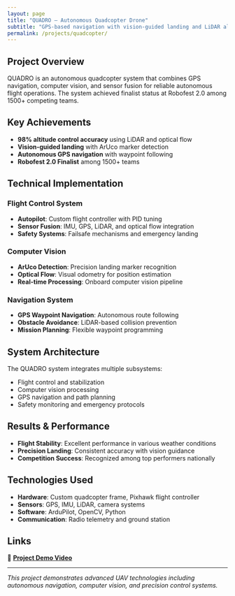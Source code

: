 ```yaml
---
layout: page
title: "QUADRO – Autonomous Quadcopter Drone"
subtitle: "GPS-based navigation with vision-guided landing and LiDAR altitude control"
permalink: /projects/quadcopter/
---
```


## Project Overview

QUADRO is an autonomous quadcopter system that combines GPS navigation, computer vision, and sensor fusion for reliable autonomous flight operations. The system achieved finalist status at Robofest 2.0 among 1500+ competing teams.

## Key Achievements

- **98% altitude control accuracy** using LiDAR and optical flow
- **Vision-guided landing** with ArUco marker detection
- **Autonomous GPS navigation** with waypoint following
- **Robofest 2.0 Finalist** among 1500+ teams

## Technical Implementation

### Flight Control System
- **Autopilot**: Custom flight controller with PID tuning
- **Sensor Fusion**: IMU, GPS, LiDAR, and optical flow integration
- **Safety Systems**: Failsafe mechanisms and emergency landing

### Computer Vision
- **ArUco Detection**: Precision landing marker recognition
- **Optical Flow**: Visual odometry for position estimation
- **Real-time Processing**: Onboard computer vision pipeline

### Navigation System
- **GPS Waypoint Navigation**: Autonomous route following
- **Obstacle Avoidance**: LiDAR-based collision prevention
- **Mission Planning**: Flexible waypoint programming

## System Architecture

The QUADRO system integrates multiple subsystems:
- Flight control and stabilization
- Computer vision processing
- GPS navigation and path planning
- Safety monitoring and emergency protocols

## Results & Performance

- **Flight Stability**: Excellent performance in various weather conditions
- **Precision Landing**: Consistent accuracy with vision guidance
- **Competition Success**: Recognized among top performers nationally

## Technologies Used

- **Hardware**: Custom quadcopter frame, Pixhawk flight controller
- **Sensors**: GPS, IMU, LiDAR, camera systems
- **Software**: ArduPilot, OpenCV, Python
- **Communication**: Radio telemetry and ground station

## Links

🎥 **[Project Demo Video](https://bit.ly/3ZJ0gsy)**

---

*This project demonstrates advanced UAV technologies including autonomous navigation, computer vision, and precision control systems.*